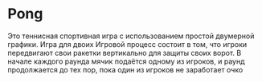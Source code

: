 # Pong
Это теннисная спортивная игра с использованием простой двумерной графики.
Игра для двоих
Игровой процесс состоит в том, что игроки передвигают свои ракетки вертикально для защиты своих ворот. 
В начале каждого раунда мячик подаётся одному из игроков, и раунд продолжается до тех пор, пока один из игроков не заработает очко
